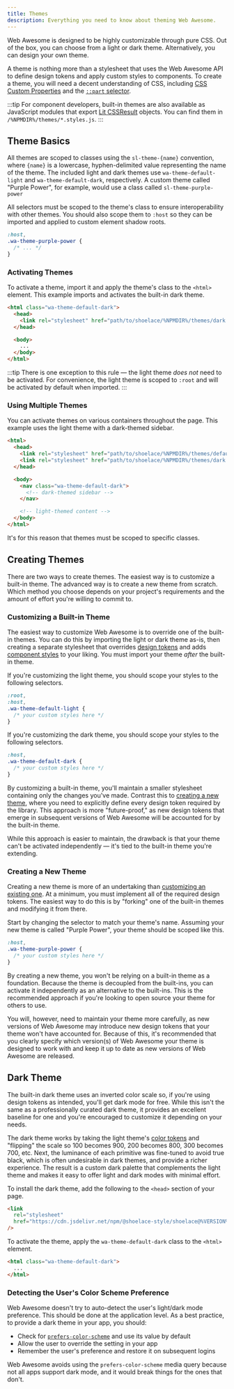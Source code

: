 ```yaml
---
title: Themes
description: Everything you need to know about theming Web Awesome.
---
```


Web Awesome is designed to be highly customizable through pure CSS. Out of the box, you can choose from a light or dark theme. Alternatively, you can design your own theme.

A theme is nothing more than a stylesheet that uses the Web Awesome API to define design tokens and apply custom styles to components. To create a theme, you will need a decent understanding of CSS, including [CSS Custom Properties](https://developer.mozilla.org/en-US/docs/Web/CSS/--*) and the [`::part` selector](https://developer.mozilla.org/en-US/docs/Web/CSS/::part).

:::tip
For component developers, built-in themes are also available as JavaScript modules that export [Lit CSSResult](https://lit.dev/docs/api/styles/#CSSResult) objects. You can find them in `/%NPMDIR%/themes/*.styles.js`.
:::

## Theme Basics

All themes are scoped to classes using the `sl-theme-{name}` convention, where `{name}` is a lowercase, hyphen-delimited value representing the name of the theme. The included light and dark themes use `wa-theme-default-light` and `wa-theme-default-dark`, respectively. A custom theme called "Purple Power", for example, would use a class called `sl-theme-purple-power`

All selectors must be scoped to the theme's class to ensure interoperability with other themes. You should also scope them to `:host` so they can be imported and applied to custom element shadow roots.

```css
:host,
.wa-theme-purple-power {
  /* ... */
}
```

### Activating Themes

To activate a theme, import it and apply the theme's class to the `<html>` element. This example imports and activates the built-in dark theme.

```html
<html class="wa-theme-default-dark">
  <head>
    <link rel="stylesheet" href="path/to/shoelace/%NPMDIR%/themes/dark.css" />
  </head>

  <body>
    ...
  </body>
</html>
```

:::tip
There is one exception to this rule — the light theme _does not_ need to be activated. For convenience, the light theme is scoped to `:root` and will be activated by default when imported.
:::

### Using Multiple Themes

You can activate themes on various containers throughout the page. This example uses the light theme with a dark-themed sidebar.

```html
<html>
  <head>
    <link rel="stylesheet" href="path/to/shoelace/%NPMDIR%/themes/default.css" />
    <link rel="stylesheet" href="path/to/shoelace/%NPMDIR%/themes/dark.css" />
  </head>

  <body>
    <nav class="wa-theme-default-dark">
      <!-- dark-themed sidebar -->
    </nav>

    <!-- light-themed content -->
  </body>
</html>
```

It's for this reason that themes must be scoped to specific classes.

## Creating Themes

There are two ways to create themes. The easiest way is to customize a built-in theme. The advanced way is to create a new theme from scratch. Which method you choose depends on your project's requirements and the amount of effort you're willing to commit to.

### Customizing a Built-in Theme

The easiest way to customize Web Awesome is to override one of the built-in themes. You can do this by importing the light or dark theme as-is, then creating a separate stylesheet that overrides [design tokens](/getting-started/customizing#design-tokens) and adds [component styles](/getting-started/customizing#component-parts) to your liking. You must import your theme _after_ the built-in theme.

If you're customizing the light theme, you should scope your styles to the following selectors.

```css
:root,
:host,
.wa-theme-default-light {
  /* your custom styles here */
}
```

If you're customizing the dark theme, you should scope your styles to the following selectors.

```css
:host,
.wa-theme-default-dark {
  /* your custom styles here */
}
```

By customizing a built-in theme, you'll maintain a smaller stylesheet containing only the changes you've made. Contrast this to [creating a new theme](#creating-a-new-theme), where you need to explicitly define every design token required by the library. This approach is more "future-proof," as new design tokens that emerge in subsequent versions of Web Awesome will be accounted for by the built-in theme.

While this approach is easier to maintain, the drawback is that your theme can't be activated independently — it's tied to the built-in theme you're extending.

### Creating a New Theme

Creating a new theme is more of an undertaking than [customizing an existing one](#customizing-a-built-in-theme). At a minimum, you must implement all of the required design tokens. The easiest way to do this is by "forking" one of the built-in themes and modifying it from there.

Start by changing the selector to match your theme's name. Assuming your new theme is called "Purple Power", your theme should be scoped like this.

```css
:host,
.wa-theme-purple-power {
  /* your custom styles here */
}
```

By creating a new theme, you won't be relying on a built-in theme as a foundation. Because the theme is decoupled from the built-ins, you can activate it independently as an alternative to the built-ins. This is the recommended approach if you're looking to open source your theme for others to use.

You will, however, need to maintain your theme more carefully, as new versions of Web Awesome may introduce new design tokens that your theme won't have accounted for. Because of this, it's recommended that you clearly specify which version(s) of Web Awesome your theme is designed to work with and keep it up to date as new versions of Web Awesome are released.

## Dark Theme

The built-in dark theme uses an inverted color scale so, if you're using design tokens as intended, you'll get dark mode for free. While this isn't the same as a professionally curated dark theme, it provides an excellent baseline for one and you're encouraged to customize it depending on your needs.

The dark theme works by taking the light theme's [color tokens](/tokens/color) and "flipping" the scale so 100 becomes 900, 200 becomes 800, 300 becomes 700, etc. Next, the luminance of each primitive was fine-tuned to avoid true black, which is often undesirable in dark themes, and provide a richer experience. The result is a custom dark palette that complements the light theme and makes it easy to offer light and dark modes with minimal effort.

To install the dark theme, add the following to the `<head>` section of your page.

```html
<link
  rel="stylesheet"
  href="https://cdn.jsdelivr.net/npm/@shoelace-style/shoelace@%VERSION%/%CDNDIR%/themes/dark.css"
/>
```

To activate the theme, apply the `wa-theme-default-dark` class to the `<html>` element.

```html
<html class="wa-theme-default-dark">
  ...
</html>
```

### Detecting the User's Color Scheme Preference

Web Awesome doesn't try to auto-detect the user's light/dark mode preference. This should be done at the application level. As a best practice, to provide a dark theme in your app, you should:

- Check for [`prefers-color-scheme`](https://stackoverflow.com/a/57795495/567486) and use its value by default
- Allow the user to override the setting in your app
- Remember the user's preference and restore it on subsequent logins

Web Awesome avoids using the `prefers-color-scheme` media query because not all apps support dark mode, and it would break things for the ones that don't.
